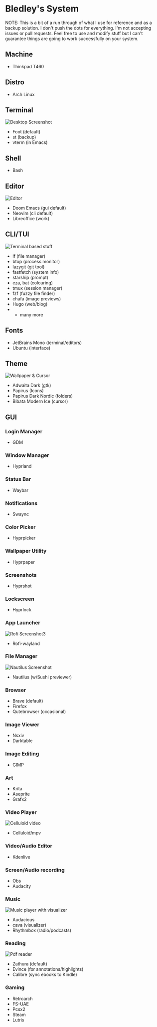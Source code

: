 # Bledley's System

NOTE: This is a bit of a run through of what I use for reference and as a backup solution. I don't push the dots for everything. I'm not accepting issues or pull requests. Feel free to use and modify stuff but I can't guarantee things are going to work successfully on your system.

## Machine
- Thinkpad T460

## Distro
- Arch Linux

## Terminal

![Desktop Screenshot](/assets/Screenshot1.jpg?raw=true "Screenshot1")

- Foot (default)
- st (backup)
- vterm (in Emacs)

## Shell
- Bash

## Editor

![Editor](/assets/Screenshot8.jpg?raw=true "Screenshot8")

- Doom Emacs (gui default)
- Neovim (cli default)
- Libreoffice (work)

## CLI/TUI

![Terminal based stuff](/assets/Screenshot4.jpg?raw=true "Screenshot4")

- lf (file manager)
- btop (process monitor)
- lazygit (git tool)
- fastfetch (system info)
- starship (prompt)
- eza, bat (colouring)
- tmux (session manager)
- fzf (fuzzy file finder)
- chafa (image previews)
- Hugo (web/blog)
- + many more

## Fonts
- JetBrains Mono (terminal/editors)
- Ubuntu (interface)

## Theme

![Wallpaper & Cursor](/assets/Screenshot2.jpg?raw=true "Screenshot2")

- Adwaita Dark (gtk)
- Papirus (Icons)
- Papirus Dark Nordic (folders)
- Bibata Modern Ice (cursor)


## GUI

### Login Manager
- GDM

### Window Manager
- Hyprland

### Status Bar
- Waybar

### Notifications
- Swaync

### Color Picker
- Hyprpicker

### Wallpaper Utility
- Hyprpaper

### Screenshots
- Hyprshot

### Lockscreen
- Hyprlock

### App Launcher

![Rofi Screenshot3](/assets/Screenshot3.jpg?raw=true "Screenshot3")

- Rofi-wayland

### File Manager

![Nautilus Screenshot](/assets/Screenshot6.jpg?raw=true "Screenshot6")

- Nautilus (w/Sushi previewer)

### Browser
- Brave (default)
- Firefox 
- Qutebrowser (occasional)

### Image Viewer
- Nsxiv
- Darktable

### Image Editing
- GIMP

### Art
- Krita
- Aseprite
- Grafx2

### Video Player

![Celluloid video](/assets/Screenshot7.jpg?raw=true "Screenshot7")

- Celluloid/mpv


### Video/Audio Editor
- Kdenlive

### Screen/Audio recording
- Obs
- Audacity

### Music 

![Music player with visualizer](/assets/Screenshot5.jpg?raw=true "Screenshot5")

- Audacious
- cava (visualizer)
- Rhythmbox (radio/podcasts)


### Reading

![Pdf reader](/assets/Screenshot9.jpg?raw=true "Screenshot9")

- Zathura (default)
- Evince (for annotations/highlights)
- Calibre (sync ebooks to Kindle)

### Gaming
- Retroarch
- FS-UAE
- Pcsx2
- Steam
- Lutris

